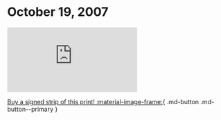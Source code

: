 # October 19, 2007

![](https://www.achewood.com/comic.php?date=10192007)

[Buy a signed strip of this print! :material-image-frame:](https://achewood-holiday-pop-up.myshopify.com/products/strip#10192007){ .md-button .md-button--primary }
